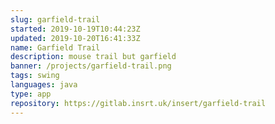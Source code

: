 ```yaml
---
slug: garfield-trail
started: 2019-10-19T10:44:23Z
updated: 2019-10-20T16:41:33Z
name: Garfield Trail
description: mouse trail but garfield
banner: /projects/garfield-trail.png
tags: swing
languages: java
type: app
repository: https://gitlab.insrt.uk/insert/garfield-trail
---
```

